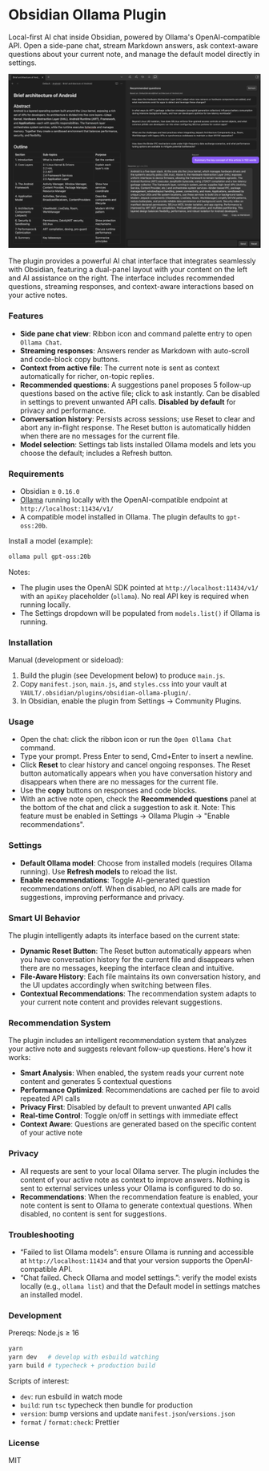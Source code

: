 # Obsidian Ollama Plugin

Local-first AI chat inside Obsidian, powered by Ollama's OpenAI-compatible API. Open a side-pane chat, stream Markdown answers, ask context-aware questions about your current note, and manage the default model directly in settings.

![Plugin Interface](interface.png)

The plugin provides a powerful AI chat interface that integrates seamlessly with Obsidian, featuring a dual-panel layout with your content on the left and AI assistance on the right. The interface includes recommended questions, streaming responses, and context-aware interactions based on your active notes.

### Features

- **Side pane chat view**: Ribbon icon and command palette entry to open `Ollama Chat`.
- **Streaming responses**: Answers render as Markdown with auto-scroll and code-block copy buttons.
- **Context from active file**: The current note is sent as context automatically for richer, on-topic replies.
- **Recommended questions**: A suggestions panel proposes 5 follow-up questions based on the active file; click to ask instantly. Can be disabled in settings to prevent unwanted API calls. **Disabled by default** for privacy and performance.
- **Conversation history**: Persists across sessions; use Reset to clear and abort any in-flight response. The Reset button is automatically hidden when there are no messages for the current file.
- **Model selection**: Settings tab lists installed Ollama models and lets you choose the default; includes a Refresh button.

### Requirements

- Obsidian ≥ `0.16.0`
- [Ollama](https://ollama.com) running locally with the OpenAI-compatible endpoint at `http://localhost:11434/v1/`
- A compatible model installed in Ollama. The plugin defaults to `gpt-oss:20b`.

Install a model (example):

```bash
ollama pull gpt-oss:20b
```

Notes:
- The plugin uses the OpenAI SDK pointed at `http://localhost:11434/v1/` with an `apiKey` placeholder (`ollama`). No real API key is required when running locally.
- The Settings dropdown will be populated from `models.list()` if Ollama is running.

### Installation

Manual (development or sideload):
1. Build the plugin (see Development below) to produce `main.js`.
2. Copy `manifest.json`, `main.js`, and `styles.css` into your vault at `VAULT/.obsidian/plugins/obsidian-ollama-plugin/`.
3. In Obsidian, enable the plugin from Settings → Community Plugins.

### Usage

- Open the chat: click the ribbon icon or run the `Open Ollama Chat` command.
- Type your prompt. Press Enter to send, Cmd+Enter to insert a newline.
- Click **Reset** to clear history and cancel ongoing responses. The Reset button automatically appears when you have conversation history and disappears when there are no messages for the current file.
- Use the **copy** buttons on responses and code blocks.
- With an active note open, check the **Recommended questions** panel at the bottom of the chat and click a suggestion to ask it. Note: This feature must be enabled in Settings → Ollama Plugin → "Enable recommendations".

### Settings

- **Default Ollama model**: Choose from installed models (requires Ollama running). Use **Refresh models** to reload the list.
- **Enable recommendations**: Toggle AI-generated question recommendations on/off. When disabled, no API calls are made for suggestions, improving performance and privacy.

### Smart UI Behavior

The plugin intelligently adapts its interface based on the current state:

- **Dynamic Reset Button**: The Reset button automatically appears when you have conversation history for the current file and disappears when there are no messages, keeping the interface clean and intuitive.
- **File-Aware History**: Each file maintains its own conversation history, and the UI updates accordingly when switching between files.
- **Contextual Recommendations**: The recommendation system adapts to your current note content and provides relevant suggestions.

### Recommendation System

The plugin includes an intelligent recommendation system that analyzes your active note and suggests relevant follow-up questions. Here's how it works:

- **Smart Analysis**: When enabled, the system reads your current note content and generates 5 contextual questions
- **Performance Optimized**: Recommendations are cached per file to avoid repeated API calls
- **Privacy First**: Disabled by default to prevent unwanted API calls
- **Real-time Control**: Toggle on/off in settings with immediate effect
- **Context Aware**: Questions are generated based on the specific content of your active note

### Privacy

- All requests are sent to your local Ollama server. The plugin includes the content of your active note as context to improve answers. Nothing is sent to external services unless your Ollama is configured to do so.
- **Recommendations**: When the recommendation feature is enabled, your note content is sent to Ollama to generate contextual questions. When disabled, no content is sent for suggestions.

### Troubleshooting

- “Failed to list Ollama models”: ensure Ollama is running and accessible at `http://localhost:11434` and that your version supports the OpenAI-compatible API.
- “Chat failed. Check Ollama and model settings.”: verify the model exists locally (e.g., `ollama list`) and that the Default model in settings matches an installed model.

### Development

Prereqs: Node.js ≥ 16

```bash
yarn
yarn dev   # develop with esbuild watching
yarn build # typecheck + production build
```

Scripts of interest:
- `dev`: run esbuild in watch mode
- `build`: run `tsc` typecheck then bundle for production
- `version`: bump versions and update `manifest.json`/`versions.json`
- `format` / `format:check`: Prettier

### License

MIT

